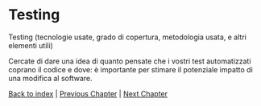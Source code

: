 # Testing
Testing (tecnologie usate, grado di copertura, metodologia usata, e altri elementi utili)

Cercate di dare una idea di quanto pensate che i vostri test automatizzati coprano il codice e dove: è importante per stimare il potenziale impatto di una modifica al software.

[Back to index](../index.md) |
[Previous Chapter](../6-implementation/index.md) |
[Next Chapter](../8-retrospettiva/index.md)